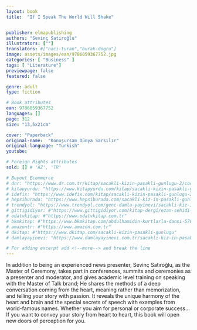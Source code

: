 ```yaml
---
layout: book
title:  "If I Speak The World Will Shake"


publisher: elmapublishing
authors: "Sevinç Satıroğlu"
illustrators: [""]
translators: #["naci-turan","burak-dogru"]
image: assets/images/ean/9786059367752.jpg
categories: [ "Business" ]
tags: [ "Literature"]
previewpage: false
featured: false

genre: adult
type: fiction

# Book attributes
ean: 9786059367752
languages: []
page: 312
size: "13,5x21cm"

cover: "Paperback"
original-name:  "Konuşursam Dünya Sarsılır"
original-language: "Turkish"
youtube:

# Foreign Rights attributes
sold: [] # 'AZ', 'TR'

# Buyout Ecommerce
# dnr: "https://www.dr.com.tr/kitap/sacakli-kizin-pasakli-gunlugu-2/cocuk-ve-genclik/genclik-10-yas/roman-oyku/urunno=0001893059001"
# kitapyurdu: "https://www.kitapyurdu.com/kitap/sacakli-kizin-pasakli-gunlugu-2-/560122.html&filter_name=Sa%C3%A7akl%C4%B1+K%C4%B1z%27%C4%B1n+Pasakl%C4%B1+G%C3%BCnl%C3%BC%C4%9F%C3%BC+2"
# idefix: "https://www.idefix.com/kitap/sacakli-kizin-pasakli-gunlugu-2/cocuk-ve-genclik/genclik-10-yas/roman-oyku/urunno=0001893059001"
# hepsiburada: "https://www.hepsiburada.com/sacakli-kiz-in-pasakli-gunlugu-2-damla-yayinevi-p-HBV000012ER86"
# trendyol: "https://www.trendyol.com/genc-damla-yayinevi/sacakli-kiz-in-pasakli-gunlugu-2-p-54825777"
# gittigidiyor: #"https://www.gittigidiyor.com/kitap-dergi/ezan-sehidi-adnan-menderes_pdp_732728793"
# odatvkitap: #"https://www.odatvkitap.com.tr"
# bkmkitap: #"https://www.bkmkitap.com/abdulhamidin-kurtlarla-dansi-578226"
# amazontr: #"https://www.amazon.com.tr"
# dkitap: #"https://www.dkitap.com/sacakli-kizin-pasakli-gunlugu"
# damlayayinevi: "https://www.damlayayinevi.com.tr/sacakli-kiz-in-pasakli-gunlugu-2-bu-iste-bi-terslik-var"

# For adding excerpt add <!--more--> and break the line
---
```

In addition to being an experienced news presenter, Sevinç Satıroğlu, as the Master of Ceremony, takes part in conferences, summits and
ceremonies as a presenter and moderator, and
gives academic level training on speaking with the
Master of Talk brand; He shares the methods of a
deep conversation coming from the heart, meaning
rather than memorization, and telling your story
with passion.
It reveals the unique harmony of the heart and
brain and the special secrets of speech with examples from world-famous names.
Whether you aim for personal or corporate success... If you want to convey your story from heart
to heart, this book will open new doors of perception for you.
<!--more--> 

